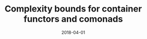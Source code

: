 ---
type: article
authors:
  - Dominic Orchard
title: "Complexity bounds for container functors and comonads"
venue: "Information and Computation (261) 2018"
note: Information and Computation. Volume 261, Part 1, August 2018, Pages 144-158
date: 2018-04-01
resource:
  doi-pdf: https://www.sciencedirect.com/science/article/pii/S0890540118300804?via%3Dihub
  pdf-url: http://www.cs.kent.ac.uk/~dao7/publ/container-complexity-preprint-2018.pdf
  bibtex: 2018-ic
---